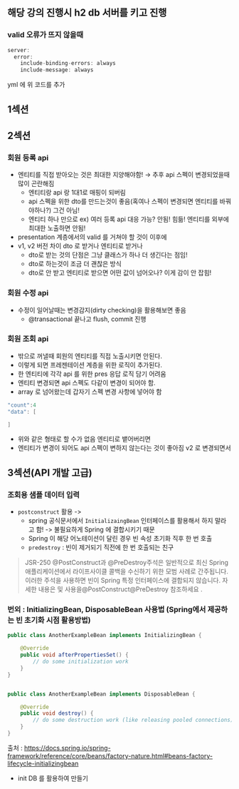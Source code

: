 ## 해당 강의 진행시 h2 db 서버를 키고 진행

### valid 오류가 뜨지 않을때


```java
server:
  error:
    include-binding-errors: always
    include-message: always

```
yml 에 위 코드를 추가

## 1섹션

## 2섹션

### 회원 등록 api

- 엔티티를 직접 받아오는 것은 최대한 지양해야함! → 추후 api 스펙이 변경되었을때 많이 곤란해짐
    - 엔티티랑 api 랑 1대1로 매핑이 되버림
    - api 스펙을 위한 dto를 만드는것이 좋음(혹여나 스펙이 변경되면 엔티티를 바꿔야하나?) 그건 아님!
    - 엔티티 하나 만으로 ex) 여러 등록 api 대응 가능? 안됨! 힘듦! 엔티티를 외부에 최대한 노출하면 안됨!
- presentation 계층에서의 valid 를 거쳐야 할 것이 이후에
- v1, v2 버전 차이 dto 로 받거나 엔티티로 받거나
    - dto로 받는 것의 단점은 그냥 클래스가 하나 더 생긴다는 점임!
    - dto로 하는것이 조금 더 괜찮은 방식
    - dto로 안 받고 엔티티로 받으면 어떤 값이 넘어오나? 이게 감이 안 잡힘!

### 회원 수정 api

- 수정이 일어날때는 변경감지(dirty checking)을 활용해보면 좋음
    - @transactional 끝나고 flush, commit 진행

### 회원 조회 api

- 밖으로 꺼낼때 회원의 엔티티를 직접 노출시키면 안된다.
- 이렇게 되면 프레젠테이션 계층을 위한 로직이 추가된다.
- 한 엔티티에 각각 api 를 위한 pres 응답 로직 담기 어려움
- 엔티티 변경되면 api 스펙도 다같이 변경이 되어야 함.
- array 로 넘어왔는데 갑자기 스펙 변경 사항에  넣어야 함

```java
"count":4
"data": [

]
```

- 위와 같은 형태로 할 수가 없음 엔티티로 뱉어버리면
- 엔티티가 변경이 되어도 api 스펙이 변하지 않는다는 것이 좋아짐 v2 로 변경되면서

## 3섹션(API 개발 고급)

### 조회용 샘플 데이터 입력

- `postconstruct` 활용 -> 
  - spring 공식문서에서 `InitializaingBean` 인터페이스를 활용해서 하지 말라고 함! -> 불필요하게 Spring 에 결합시키기 때문 
  - Spring 이 해당 어노테이션이 달린 경우 빈 속성 초기화 직후 한 번 호출
  - `predestroy` : 빈이 제거되기 직전에 한 번 호출되는 친구

> JSR-250 @PostConstruct과 @PreDestroy주석은 일반적으로 최신 Spring 애플리케이션에서 라이프사이클 콜백을 수신하기 위한 모범 사례로 간주됩니다. 이러한 주석을 사용하면 빈이 Spring 특정 인터페이스에 결합되지 않습니다. 자세한 내용은 및 사용을@PostConstruct@PreDestroy 참조하세요 .


### 번외 : InitializingBean, DisposableBean 사용법 (Spring에서 제공하는 빈 초기화 시점 활용방법)

```java
public class AnotherExampleBean implements InitializingBean {

	@Override
	public void afterPropertiesSet() {
		// do some initialization work
	}
}


public class AnotherExampleBean implements DisposableBean {

    @Override
    public void destroy() {
        // do some destruction work (like releasing pooled connections)
    }
}
```

출처 : https://docs.spring.io/spring-framework/reference/core/beans/factory-nature.html#beans-factory-lifecycle-initializingbean


- init DB 를 활용하여 만들기


